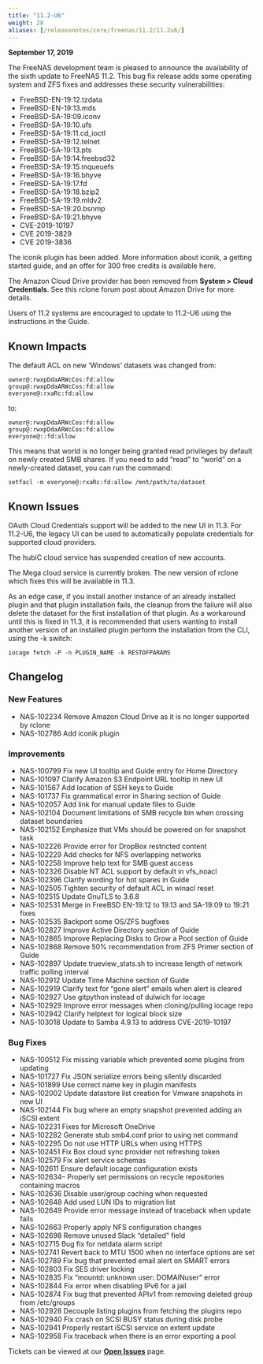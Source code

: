 ```yaml
---
title: "11.2-U6"
weight: 28
aliases: [/releasenotes/core/freenas/11.2/11.2u6/]
---
```


**September 17, 2019**

The FreeNAS development team is pleased to announce the availability of the sixth update to FreeNAS 11.2. This bug fix release adds some operating system and ZFS fixes and addresses these security vulnerabilities:

* FreeBSD-EN-19:12.tzdata
* FreeBSD-EN-19:13.mds
* FreeBSD-SA-19:09.iconv
* FreeBSD-SA-19:10.ufs
* FreeBSD-SA-19:11.cd_ioctl
* FreeBSD-SA-19:12.telnet
* FreeBSD-SA-19:13.pts
* FreeBSD-SA-19:14.freebsd32
* FreeBSD-SA-19:15.mqueuefs
* FreeBSD-SA-19:16.bhyve
* FreeBSD-SA-19:17.fd
* FreeBSD-SA-19:18.bzip2
* FreeBSD-SA-19:19.mldv2
* FreeBSD-SA-19:20.bsnmp
* FreeBSD-SA-19:21.bhyve
* CVE-2019-10197
* CVE 2019-3829
* CVE 2019-3836

The iconik plugin has been added. More information about iconik, a getting started guide, and an offer for 300 free credits is available here.

The Amazon Cloud Drive provider has been removed from **System > Cloud Credentials**. See this rclone forum post about Amazon Drive for more details.

Users of 11.2 systems are encouraged to update to 11.2-U6 using the instructions in the Guide.

## Known Impacts

The default ACL on new ‘Windows’ datasets was changed from:
```
owner@:rwxpDdaARWcCos:fd:allow
group@:rwxpDdaARWcCos:fd:allow
everyone@:rxaRc:fd:allow
```

to:
```
owner@:rwxpDdaARWcCos:fd:allow
group@:rwxpDdaARWcCos:fd:allow
everyone@::fd:allow
```

This means that world is no longer being granted read privileges by default on newly created SMB shares. If you need to add “read” to “world” on a newly-created dataset, you can run the command:

`setfacl -m everyone@:rxaRc:fd:allow /mnt/path/to/dataset`

## Known Issues

OAuth Cloud Credentials support will be added to the new UI in 11.3. For 11.2-U6, the legacy UI can be used to automatically populate credentials for supported cloud providers.

The hubiC cloud service has suspended creation of new accounts.

The Mega cloud service is currently broken. The new version of rclone which fixes this will be available in 11.3.

As an edge case, if you install another instance of an already installed plugin and that plugin installation fails, the cleanup from the failure will also delete the dataset for the first installation of that plugin. As a workaround until this is fixed in 11.3, it is recommended that users wanting to install another version of an installed plugin perform the installation from the CLI, using the -k switch:

`iocage fetch -P -n PLUGIN_NAME -k RESTOFPARAMS`

## Changelog

### New Features

+ NAS-102234 Remove Amazon Cloud Drive as it is no longer supported by rclone
+ NAS-102786 Add iconik plugin

### Improvements

+ NAS-100799 Fix new UI tooltip and Guide entry for Home Directory
+ NAS-101097 Clarify Amazon S3 Endpoint URL tooltip in new UI
+ NAS-101567 Add location of SSH keys to Guide
+ NAS-101737 Fix grammatical error in Sharing section of Guide
+ NAS-102057 Add link for manual update files to Guide
+ NAS-102104 Document limitations of SMB recycle bin when crossing dataset boundaries
+ NAS-102152 Emphasize that VMs should be powered on for snapshot task
+ NAS-102226 Provide error for DropBox restricted content
+ NAS-102229 Add checks for NFS overlapping networks
+ NAS-102258 Improve help text for SMB guest access
+ NAS-102326 Disable NT ACL support by default in vfs_noacl
+ NAS-102396 Clarify wording for hot spares in Guide
+ NAS-102505 Tighten security of default ACL in winacl reset
+ NAS-102515 Update GnuTLS to 3.6.8
+ NAS-102531 Merge in FreeBSD EN-19:12 to 19.13 and SA-19:09 to 19:21 fixes
+ NAS-102535 Backport some OS/ZFS bugfixes
+ NAS-102827 Improve Active Directory section of Guide
+ NAS-102865 Improve Replacing Disks to Grow a Pool section of Guide
+ NAS-102868 Remove 50% recommendation from ZFS Primer section of Guide
+ NAS-102897 Update trueview_stats.sh to increase length of network traffic polling interval
+ NAS-102912 Update Time Machine section of Guide
+ NAS-102919 Clarify text for “gone alert” emails when alert is cleared
+ NAS-102927 Use gitpython instead of dulwich for iocage
+ NAS-102929 Improve error messages when cloning/pulling iocage repo
+ NAS-102942 Clarify helptext for logical block size
+ NAS-103018 Update to Samba 4.9.13 to address CVE-2019-10197

### Bug Fixes

+ NAS-100512 Fix missing variable which prevented some plugins from updating
+ NAS-101727 Fix JSON serialize errors being silently discarded
+ NAS-101899 Use correct name key in plugin manifests
+ NAS-102002 Update datastore list creation for Vmware snapshots in new UI
+ NAS-102144 Fix bug where an empty snapshot prevented adding an iSCSI extent
+ NAS-102231 Fixes for Microsoft OneDrive
+ NAS-102282 Generate stub smb4.conf prior to using net command
+ NAS-102295 Do not use HTTP URLs when using HTTPS
+ NAS-102451 Fix Box cloud sync provider not refreshing token
+ NAS-102579 Fix alert service schemas
+ NAS-102611 Ensure default iocage configuration exists
+ NAS-102634– Properly set permissions on recycle repositories containing macros
+ NAS-102636 Disable user/group caching when requested
+ NAS-102648 Add used LUN IDs to migration list
+ NAS-102649 Provide error message instead of traceback when update fails
+ NAS-102663 Properly apply NFS configuration changes
+ NAS-102698 Remove unused Slack “detailed” field
+ NAS-102715 Bug fix for netdata alarm script
+ NAS-102741 Revert back to MTU 1500 when no interface options are set
+ NAS-102789 Fix bug that prevented email alert on SMART errors
+ NAS-102803 Fix SES driver locking
+ NAS-102835 Fix “mountd: unknown user: DOMAINuser” error
+ NAS-102844 Fix error when disabling IPv6 for a jail
+ NAS-102874 Fix bug that prevented APIv1 from removing deleted group from /etc/groups
+ NAS-102928 Decouple listing plugins from fetching the plugins repo
+ NAS-102940 Fix crash on SCSI BUSY status during disk probe
+ NAS-102941 Properly restart iSCSI service on extent update
+ NAS-102958 Fix traceback when there is an error exporting a pool

Tickets can be viewed at our [**Open Issues**](https://jira.ixsystems.com/projects/NAS/issues/) page.
